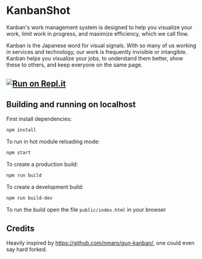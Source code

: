 # KanbanShot

Kanban's work management system is designed to help you visualize your work, limit work in progress, and maximize efficiency, which we call flow.

Kanban is the Japanese word for visual signals. With so many of us working in services and technology, our work is frequently invisible or intangible. Kanban helps you visualize your jobs, to understand them better, show these to others, and keep everyone on the same page.

## [![Run on Repl.it](https://repl.it/badge/github/opencoca/KanbanShot)](https://repl.it/github/opencoca/KanbanShot)

## Building and running on localhost

First install dependencies:

```sh
npm install
```

To run in hot module reloading mode:

```sh
npm start
```

To create a production build:

```sh
npm run build
```

To create a development build:

```sh
npm run build-dev
```

To run the build open the file `public/index.html` in your browser

## Credits

Heavily inspired by https://github.com/nmaro/gun-kanban/, one could even say hard forked.
